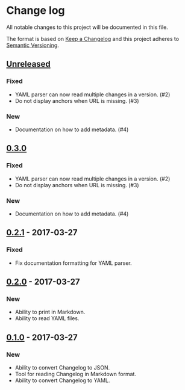 # Change log
All notable changes to this project will be documented in this file.

The format is based on [Keep a Changelog](http://keepachangelog.com/)
and this project adheres to [Semantic Versioning](http://semver.org/).

## [Unreleased]
### Fixed
- YAML parser can now read multiple changes in a version. (#2)
- Do not display anchors when URL is missing. (#3)

### New
- Documentation on how to add metadata. (#4)

## [0.3.0]
### Fixed
- YAML parser can now read multiple changes in a version. (#2)
- Do not display anchors when URL is missing. (#3)

### New
- Documentation on how to add metadata. (#4)

## [0.2.1] - 2017-03-27
### Fixed
- Fix documentation formatting for YAML parser.

## [0.2.0] - 2017-03-27
### New
- Ability to print in Markdown.
- Ability to read YAML files.

## [0.1.0] - 2017-03-27
### New
- Ability to convert Changelog to JSON.
- Tool for reading Changelog in Markdown format.
- Ability to convert Changelog to YAML.

[Unreleased]: https://git.basalt.se/chbr/keepachangelog/compare/0.3.0...HEAD
[0.3.0]: https://git.basalt.se/chbr/keepachangelog/compare/0.2.1...0.3.0
[0.2.1]: https://git.basalt.se/chbr/keepachangelog/compare/0.2.0...0.2.1
[0.2.0]: https://git.basalt.se/chbr/keepachangelog/compare/0.1.0...0.2.0
[0.1.0]: https://git.basalt.se/chbr/keepachangelog/compare/77986bc...0.1.0

